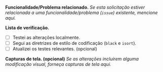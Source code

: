 **Funcionalidade/Problema relacionado.** *Se esta solicitação estiver relacionada a uma funcionalidade/problema (`issue`) existente, mencione aqui.*

**Lista de verificação.**
- [ ] Testei as alterações localmente.
- [ ] Segui as diretrizes de estilo de codificação (`black` e `isort`).
- [ ] Atualizei os testes relevantes. (opcional)

**Capturas de tela. (opcional)** *Se as alterações incluírem alguma modificação visual, forneça capturas de tela aqui.*
